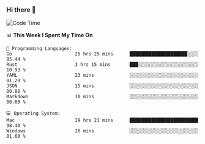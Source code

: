 ### Hi there 👋

<!--
**CrazyCollin/crazycollin** is a ✨ _special_ ✨ repository because its `README.md` (this file) appears on your GitHub profile.

Here are some ideas to get you started:

- 🔭 I’m currently working on ...
- 🌱 I’m currently learning ...
- 👯 I’m looking to collaborate on ...
- 🤔 I’m looking for help with ...
- 💬 Ask me about ...
- 📫 How to reach me: ...
- 😄 Pronouns: ...
- ⚡ Fun fact: ...
-->

<!--START_SECTION:waka-->
![Code Time](http://img.shields.io/badge/Code%20Time-3%2C534%20hrs%2044%20mins-blue)

📊 **This Week I Spent My Time On** 

```text
💬 Programming Languages: 
Go                       25 hrs 29 mins      █████████████████████░░░░   85.44 % 
Rust                     3 hrs 15 mins       ███░░░░░░░░░░░░░░░░░░░░░░   10.93 % 
YAML                     23 mins             ░░░░░░░░░░░░░░░░░░░░░░░░░   01.29 % 
JSON                     15 mins             ░░░░░░░░░░░░░░░░░░░░░░░░░   00.88 % 
Markdown                 10 mins             ░░░░░░░░░░░░░░░░░░░░░░░░░   00.60 % 

💻 Operating System: 
Mac                      29 hrs 21 mins      █████████████████████████   98.40 % 
Windows                  28 mins             ░░░░░░░░░░░░░░░░░░░░░░░░░   01.60 % 
```


<!--END_SECTION:waka-->
